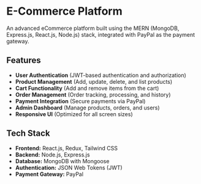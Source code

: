 # E-Commerce Platform

An advanced eCommerce platform built using the MERN (MongoDB, Express.js, React.js, Node.js) stack, integrated with PayPal as the payment gateway.

## Features
- **User Authentication** (JWT-based authentication and authorization)
- **Product Management** (Add, update, delete, and list products)
- **Cart Functionality** (Add and remove items from the cart)
- **Order Management** (Order tracking, processing, and history)
- **Payment Integration** (Secure payments via PayPal)
- **Admin Dashboard** (Manage products, orders, and users)
- **Responsive UI** (Optimized for all screen sizes)

## Tech Stack
- **Frontend:** React.js, Redux, Tailwind CSS
- **Backend:** Node.js, Express.js
- **Database:** MongoDB with Mongoose
- **Authentication:** JSON Web Tokens (JWT)
- **Payment Gateway:** PayPal
